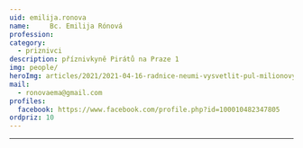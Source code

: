```yaml
---
uid: emilija.ronova
name:     Bc. Emilija Rónová
profession: 
category:
  - priznivci
description: příznivkyně Pirátů na Praze 1
img: people/
heroImg: articles/2021/2021-04-16-radnice-neumi-vysvetlit-pul-milionovy-pro-valentu.jpg
mail:
  - ronovaema@gmail.com 
profiles:
  facebook: https://www.facebook.com/profile.php?id=100010482347805
ordpriz: 10
---
```



---
